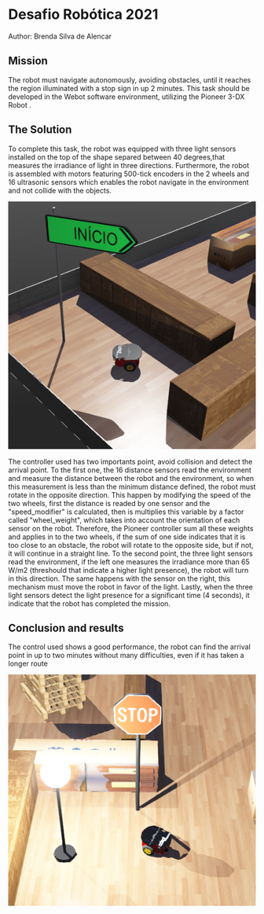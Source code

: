 # Desafio Robótica 2021
Author: Brenda Silva de Alencar

## Mission
  The robot must navigate autonomously, avoiding obstacles, until it reaches the region illuminated with a stop sign in up 2 minutes. This task should be developed in the Webot software environment, utilizing the Pioneer 3-DX Robot . 

## The Solution
  To complete this task, the robot was equipped with three light sensors installed on the top of the shape separed between 40 degrees,that measures the irradiance of light in three directions. Furthermore, the robot is assembled with motors featuring 500-tick encoders in the 2 wheels and 16 ultrasonic sensors which enables the robot navigate in the environment and not collide with the objects.
  
  ![](/Documents/robot_in_world.png)

  The controller used has two importants point, avoid collision and detect the arrival point. To the first one, the 16 distance sensors read the environment and measure the distance between the robot and the environment, so when this measurement is less than the minimum distance defined, the robot  must  rotate in the opposite direction. This happen by modifying the speed of the two wheels, first the distance is readed by one sensor and the "speed_modifier" is calculated, then is multiplies this variable by a factor called "wheel_weight", which takes into account the orientation of each sensor on the robot. Therefore, the Pioneer controller sum all these weights and applies in to the two wheels, if the sum of one side indicates that it is too close to an obstacle, the robot will rotate to the opposite side, but if not, it will continue in a straight line. To the second point, the three light sensors read the environment, if the left one measures the irradiance more than 65 W/m2 (threshould that indicate a higher light presence), the robot will turn in this direction. The same happens with the sensor on the right, this mechanism must move the robot in favor of the light. Lastly, when the three light sensors detect the light presence for a significant time (4 seconds), it indicate that the robot has completed the mission.
  
## Conclusion and results
  The control used shows a good performance, the robot can find the arrival point in up to two minutes without many difficulties, even if it has taken a longer route
  
  ![](/Documents/robot_stop.png)



